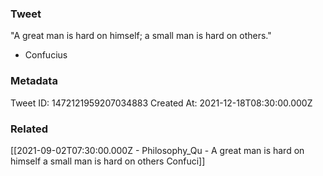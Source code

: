 ### Tweet
"A great man is hard on himself; a small man is hard on others." 

- Confucius

### Metadata
Tweet ID: 1472121959207034883
Created At: 2021-12-18T08:30:00.000Z

### Related
[[2021-09-02T07:30:00.000Z - Philosophy_Qu - A great man is hard on himself a small man is hard on others  Confuci]]

